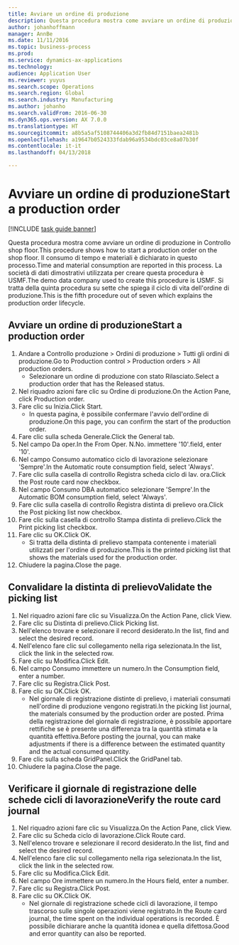 ```yaml
---
title: Avviare un ordine di produzione
description: Questa procedura mostra come avviare un ordine di produzione in Controllo shop floor.
author: johanhoffmann
manager: AnnBe
ms.date: 11/11/2016
ms.topic: business-process
ms.prod: 
ms.service: dynamics-ax-applications
ms.technology: 
audience: Application User
ms.reviewer: yuyus
ms.search.scope: Operations
ms.search.region: Global
ms.search.industry: Manufacturing
ms.author: johanho
ms.search.validFrom: 2016-06-30
ms.dyn365.ops.version: AX 7.0.0
ms.translationtype: HT
ms.sourcegitcommit: a8b5a5af5108744406a3d2fb84d7151baea2481b
ms.openlocfilehash: a19647b0524333fdab96a9534bdc03ce8a07b30f
ms.contentlocale: it-it
ms.lasthandoff: 04/13/2018

---
```

# <a name="start-a-production-order"></a><span data-ttu-id="c9f4d-103">Avviare un ordine di produzione</span><span class="sxs-lookup"><span data-stu-id="c9f4d-103">Start a production order</span></span>

[!INCLUDE [task guide banner](../../includes/task-guide-banner.md)]

<span data-ttu-id="c9f4d-104">Questa procedura mostra come avviare un ordine di produzione in Controllo shop floor.</span><span class="sxs-lookup"><span data-stu-id="c9f4d-104">This procedure shows how to start a production order on the shop floor.</span></span> <span data-ttu-id="c9f4d-105">Il consumo di tempo e materiali è dichiarato in questo processo.</span><span class="sxs-lookup"><span data-stu-id="c9f4d-105">Time and material consumption are reported in this process.</span></span> <span data-ttu-id="c9f4d-106">La società di dati dimostrativi utilizzata per creare questa procedura è USMF.</span><span class="sxs-lookup"><span data-stu-id="c9f4d-106">The demo data company used to create this procedure is USMF.</span></span> <span data-ttu-id="c9f4d-107">Si tratta della quinta procedura su sette che spiega il ciclo di vita dell'ordine di produzione.</span><span class="sxs-lookup"><span data-stu-id="c9f4d-107">This is the fifth procedure out of seven which explains the production order lifecycle.</span></span>


## <a name="start-a-production-order"></a><span data-ttu-id="c9f4d-108">Avviare un ordine di produzione</span><span class="sxs-lookup"><span data-stu-id="c9f4d-108">Start a production order</span></span>
1. <span data-ttu-id="c9f4d-109">Andare a Controllo produzione > Ordini di produzione > Tutti gli ordini di produzione.</span><span class="sxs-lookup"><span data-stu-id="c9f4d-109">Go to Production control > Production orders > All production orders.</span></span>
    * <span data-ttu-id="c9f4d-110">Selezionare un ordine di produzione con stato Rilasciato.</span><span class="sxs-lookup"><span data-stu-id="c9f4d-110">Select a production order that has the Released status.</span></span>  
2. <span data-ttu-id="c9f4d-111">Nel riquadro azioni fare clic su Ordine di produzione.</span><span class="sxs-lookup"><span data-stu-id="c9f4d-111">On the Action Pane, click Production order.</span></span>
3. <span data-ttu-id="c9f4d-112">Fare clic su Inizia.</span><span class="sxs-lookup"><span data-stu-id="c9f4d-112">Click Start.</span></span>
    * <span data-ttu-id="c9f4d-113">In questa pagina, è possibile confermare l'avvio dell'ordine di produzione.</span><span class="sxs-lookup"><span data-stu-id="c9f4d-113">On this page, you can confirm the start of the production order.</span></span>  
4. <span data-ttu-id="c9f4d-114">Fare clic sulla scheda Generale.</span><span class="sxs-lookup"><span data-stu-id="c9f4d-114">Click the General tab.</span></span>
5. <span data-ttu-id="c9f4d-115">Nel campo Da oper.</span><span class="sxs-lookup"><span data-stu-id="c9f4d-115">In the From Oper.</span></span> <span data-ttu-id="c9f4d-116">N.</span><span class="sxs-lookup"><span data-stu-id="c9f4d-116">No.</span></span> <span data-ttu-id="c9f4d-117">immettere '10'.</span><span class="sxs-lookup"><span data-stu-id="c9f4d-117">field, enter '10'.</span></span>
6. <span data-ttu-id="c9f4d-118">Nel campo Consumo automatico ciclo di lavorazione selezionare 'Sempre'.</span><span class="sxs-lookup"><span data-stu-id="c9f4d-118">In the Automatic route consumption field, select 'Always'.</span></span>
7. <span data-ttu-id="c9f4d-119">Fare clic sulla casella di controllo Registra scheda ciclo di lav. ora.</span><span class="sxs-lookup"><span data-stu-id="c9f4d-119">Click the Post route card now checkbox.</span></span>
8. <span data-ttu-id="c9f4d-120">Nel campo Consumo DBA automatico selezionare 'Sempre'.</span><span class="sxs-lookup"><span data-stu-id="c9f4d-120">In the Automatic BOM consumption field, select 'Always'.</span></span>
9. <span data-ttu-id="c9f4d-121">Fare clic sulla casella di controllo Registra distinta di prelievo ora.</span><span class="sxs-lookup"><span data-stu-id="c9f4d-121">Click the Post picking list now checkbox.</span></span>
10. <span data-ttu-id="c9f4d-122">Fare clic sulla casella di controllo Stampa distinta di prelievo.</span><span class="sxs-lookup"><span data-stu-id="c9f4d-122">Click the Print picking list checkbox.</span></span>
11. <span data-ttu-id="c9f4d-123">Fare clic su OK.</span><span class="sxs-lookup"><span data-stu-id="c9f4d-123">Click OK.</span></span>
    * <span data-ttu-id="c9f4d-124">Si tratta della distinta di prelievo stampata contenente i materiali utilizzati per l'ordine di produzione.</span><span class="sxs-lookup"><span data-stu-id="c9f4d-124">This is the printed picking list that shows the materials used for the production order.</span></span>  
12. <span data-ttu-id="c9f4d-125">Chiudere la pagina.</span><span class="sxs-lookup"><span data-stu-id="c9f4d-125">Close the page.</span></span>

## <a name="validate-the-picking-list"></a><span data-ttu-id="c9f4d-126">Convalidare la distinta di prelievo</span><span class="sxs-lookup"><span data-stu-id="c9f4d-126">Validate the picking list</span></span>
1. <span data-ttu-id="c9f4d-127">Nel riquadro azioni fare clic su Visualizza.</span><span class="sxs-lookup"><span data-stu-id="c9f4d-127">On the Action Pane, click View.</span></span>
2. <span data-ttu-id="c9f4d-128">Fare clic su Distinta di prelievo.</span><span class="sxs-lookup"><span data-stu-id="c9f4d-128">Click Picking list.</span></span>
3. <span data-ttu-id="c9f4d-129">Nell'elenco trovare e selezionare il record desiderato.</span><span class="sxs-lookup"><span data-stu-id="c9f4d-129">In the list, find and select the desired record.</span></span>
4. <span data-ttu-id="c9f4d-130">Nell'elenco fare clic sul collegamento nella riga selezionata.</span><span class="sxs-lookup"><span data-stu-id="c9f4d-130">In the list, click the link in the selected row.</span></span>
5. <span data-ttu-id="c9f4d-131">Fare clic su Modifica.</span><span class="sxs-lookup"><span data-stu-id="c9f4d-131">Click Edit.</span></span>
6. <span data-ttu-id="c9f4d-132">Nel campo Consumo immettere un numero.</span><span class="sxs-lookup"><span data-stu-id="c9f4d-132">In the Consumption field, enter a number.</span></span>
7. <span data-ttu-id="c9f4d-133">Fare clic su Registra.</span><span class="sxs-lookup"><span data-stu-id="c9f4d-133">Click Post.</span></span>
8. <span data-ttu-id="c9f4d-134">Fare clic su OK.</span><span class="sxs-lookup"><span data-stu-id="c9f4d-134">Click OK.</span></span>
    * <span data-ttu-id="c9f4d-135">Nel giornale di registrazione distinte di prelievo, i materiali consumati nell'ordine di produzione vengono registrati.</span><span class="sxs-lookup"><span data-stu-id="c9f4d-135">In the picking list journal, the materials consumed by the production order are posted.</span></span> <span data-ttu-id="c9f4d-136">Prima della registrazione del giornale di registrazione, è possibile apportare rettifiche se è presente una differenza tra la quantità stimata e la quantità effettiva.</span><span class="sxs-lookup"><span data-stu-id="c9f4d-136">Before posting the journal, you can make adjustments if there is a difference between the estimated quantity and the actual consumed quantity.</span></span>  
9. <span data-ttu-id="c9f4d-137">Fare clic sulla scheda GridPanel.</span><span class="sxs-lookup"><span data-stu-id="c9f4d-137">Click the GridPanel tab.</span></span>
10. <span data-ttu-id="c9f4d-138">Chiudere la pagina.</span><span class="sxs-lookup"><span data-stu-id="c9f4d-138">Close the page.</span></span>

## <a name="verify-the-route-card-journal"></a><span data-ttu-id="c9f4d-139">Verificare il giornale di registrazione delle schede cicli di lavorazione</span><span class="sxs-lookup"><span data-stu-id="c9f4d-139">Verify the route card journal</span></span>
1. <span data-ttu-id="c9f4d-140">Nel riquadro azioni fare clic su Visualizza.</span><span class="sxs-lookup"><span data-stu-id="c9f4d-140">On the Action Pane, click View.</span></span>
2. <span data-ttu-id="c9f4d-141">Fare clic su Scheda ciclo di lavorazione.</span><span class="sxs-lookup"><span data-stu-id="c9f4d-141">Click Route card.</span></span>
3. <span data-ttu-id="c9f4d-142">Nell'elenco trovare e selezionare il record desiderato.</span><span class="sxs-lookup"><span data-stu-id="c9f4d-142">In the list, find and select the desired record.</span></span>
4. <span data-ttu-id="c9f4d-143">Nell'elenco fare clic sul collegamento nella riga selezionata.</span><span class="sxs-lookup"><span data-stu-id="c9f4d-143">In the list, click the link in the selected row.</span></span>
5. <span data-ttu-id="c9f4d-144">Fare clic su Modifica.</span><span class="sxs-lookup"><span data-stu-id="c9f4d-144">Click Edit.</span></span>
6. <span data-ttu-id="c9f4d-145">Nel campo Ore immettere un numero.</span><span class="sxs-lookup"><span data-stu-id="c9f4d-145">In the Hours field, enter a number.</span></span>
7. <span data-ttu-id="c9f4d-146">Fare clic su Registra.</span><span class="sxs-lookup"><span data-stu-id="c9f4d-146">Click Post.</span></span>
8. <span data-ttu-id="c9f4d-147">Fare clic su OK.</span><span class="sxs-lookup"><span data-stu-id="c9f4d-147">Click OK.</span></span>
    * <span data-ttu-id="c9f4d-148">Nel giornale di registrazione schede cicli di lavorazione, il tempo trascorso sulle singole operazioni viene registrato.</span><span class="sxs-lookup"><span data-stu-id="c9f4d-148">In the Route card journal, the time spent on the individual operations is recorded.</span></span> <span data-ttu-id="c9f4d-149">È possibile dichiarare anche la quantità idonea e quella difettosa.</span><span class="sxs-lookup"><span data-stu-id="c9f4d-149">Good and error quantity can also be reported.</span></span>  

